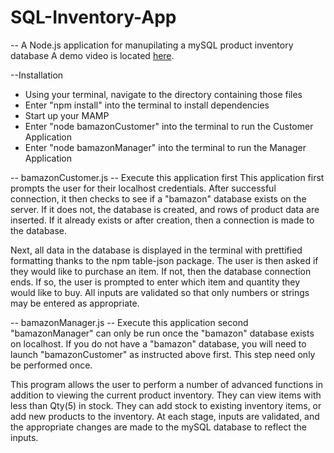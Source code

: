 # SQL-Inventory-App

-- A Node.js application for manupilating a mySQL product inventory database
A demo video is located [here](https://youtu.be/GUq-9Y3aKok).

--Installation
- Using your terminal, navigate to the directory containing those files
- Enter "npm install" into the terminal to install dependencies
- Start up your MAMP
- Enter "node bamazonCustomer" into the terminal to run the Customer Application
- Enter "node bamazonManager" into the terminal to run the Manager Application

-- bamazonCustomer.js  -- Execute this application first
This application first prompts the user for their localhost credentials. After successful connection,
it then checks to see if a "bamazon" database exists on the server. If it does not, the database is
created, and rows of product data are inserted. If it already exists or after creation, then a
connection is made to the database.

Next, all data in the database is displayed in the terminal with prettified formatting thanks to the
npm table-json package. The user is then asked if they would like to purchase an item. If not, then
the database connection ends. If so, the user is prompted to enter which item and quantity they would
like to buy. All inputs are validated so that only numbers or strings may be entered as appropriate.

-- bamazonManager.js  -- Execute this application second
"bamazonManager" can only be run once the "bamazon" database exists on localhost. If you do not have
a "bamazon" database, you will need to launch "bamazonCustomer" as instructed above first. This step
need only be performed once.

This program allows the user to perform a number of advanced functions in addition to viewing the
current product inventory. They can view items with less than Qty(5) in stock. They can add stock
to existing inventory items, or add new products to the inventory. At each stage, inputs are
validated, and the appropriate changes are made to the mySQL database to reflect the inputs.
